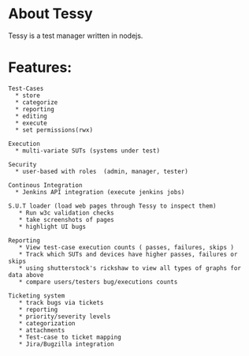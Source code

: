 About Tessy
===========

Tessy is a test manager written in nodejs.

Features:
=========

    Test-Cases
      * store 
      * categorize
      * reporting 
      * editing
      * execute 
      * set permissions(rwx)

    Execution
      * multi-variate SUTs (systems under test)
      
    Security 
      * user-based with roles  (admin, manager, tester)

    Continous Integration
      * Jenkins API integration (execute jenkins jobs)

    S.U.T loader (load web pages through Tessy to inspect them)
       * Run w3c validation checks
       * take screenshots of pages
       * highlight UI bugs

    Reporting
       * View test-case execution counts ( passes, failures, skips ) 
       * Track which SUTs and devices have higher passes, failures or skips
       * using shutterstock's rickshaw to view all types of graphs for data above
       * compare users/testers bug/executions counts
       
    Ticketing system
       * track bugs via tickets
       * reporting
       * priority/severity levels
       * categorization
       * attachments
       * Test-case to ticket mapping
       * Jira/Bugzilla integration
